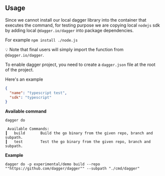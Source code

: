 ## Usage

Since we cannot install our local dagger library into the container that executes the command, for testing purpose we are copying local `nodejs` sdk by adding local `@dagger.io/dagger` into package dependencies.

For example `npm install ./node.js`

:bulb: Note that final users will simply import the function from `@dagger.io/dagger`.

To enable dagger project, you need to create a `dagger.json` file at the root of the project.

Here's an example

```json
{
  "name": "typescript test",
  "sdk": "typescript"
}
```

**Available command**

```shell
dagger do

 Available Commands:                                                                        
┃   build       Build the go binary from the given repo, branch and subpath.                 
┃   test        Test the go binary from the given repo, branch and subpath.
```

**Example**

```shell
dagger do -p experimental/demo build --repo ""https://github.com/dagger/dagger"" --subpath "./cmd/dagger"
```
